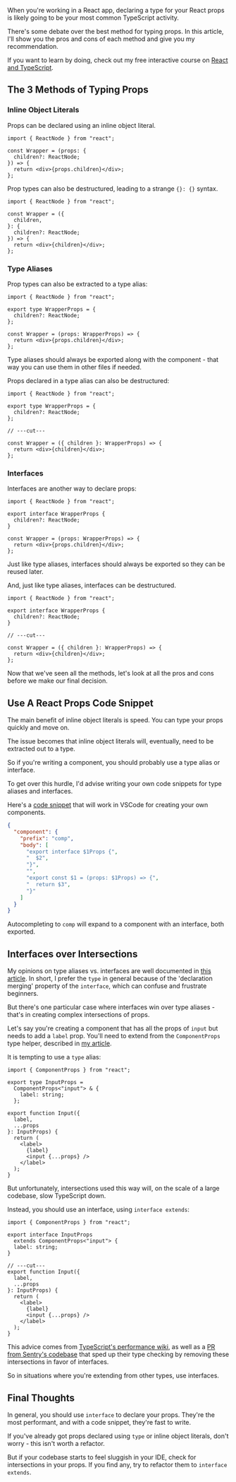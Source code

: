 When you're working in a React app, declaring a type for your React props is likely going to be your most common TypeScript activity.

There's some debate over the best method for typing props. In this article, I'll show you the pros and cons of each method and give you my recommendation.

If you want to learn by doing, check out my free interactive course on [React and TypeScript](/tutorials/react-with-typescript/components/ensure-props-are-present-and-defined).

## The 3 Methods of Typing Props

### Inline Object Literals

Props can be declared using an inline object literal.

```tsx twoslash
import { ReactNode } from "react";

const Wrapper = (props: {
  children?: ReactNode;
}) => {
  return <div>{props.children}</div>;
};
```

Prop types can also be destructured, leading to a strange `{}: {}` syntax.

```tsx twoslash
import { ReactNode } from "react";

const Wrapper = ({
  children,
}: {
  children?: ReactNode;
}) => {
  return <div>{children}</div>;
};
```

### Type Aliases

Prop types can also be extracted to a type alias:

```tsx twoslash
import { ReactNode } from "react";

export type WrapperProps = {
  children?: ReactNode;
};

const Wrapper = (props: WrapperProps) => {
  return <div>{props.children}</div>;
};
```

Type aliases should always be exported along with the component - that way you can use them in other files if needed.

Props declared in a type alias can also be destructured:

```tsx twoslash
import { ReactNode } from "react";

export type WrapperProps = {
  children?: ReactNode;
};

// ---cut---

const Wrapper = ({ children }: WrapperProps) => {
  return <div>{children}</div>;
};
```

### Interfaces

Interfaces are another way to declare props:

```tsx twoslash
import { ReactNode } from "react";

export interface WrapperProps {
  children?: ReactNode;
}

const Wrapper = (props: WrapperProps) => {
  return <div>{props.children}</div>;
};
```

Just like type aliases, interfaces should always be exported so they can be reused later.

And, just like type aliases, interfaces can be destructured.

```tsx twoslash
import { ReactNode } from "react";

export interface WrapperProps {
  children?: ReactNode;
}

// ---cut---

const Wrapper = ({ children }: WrapperProps) => {
  return <div>{children}</div>;
};
```

Now that we've seen all the methods, let's look at all the pros and cons before we make our final decision.

## Use A React Props Code Snippet

The main benefit of inline object literals is speed. You can type your props quickly and move on.

The issue becomes that inline object literals will, eventually, need to be extracted out to a type.

So if you're writing a component, you should probably use a type alias or interface.

To get over this hurdle, I'd advise writing your own code snippets for type aliases and interfaces.

Here's a [code snippet](https://code.visualstudio.com/docs/editor/userdefinedsnippets) that will work in VSCode for creating your own components.

```json
{
  "component": {
    "prefix": "comp",
    "body": [
      "export interface $1Props {",
      "  $2",
      "}",
      "",
      "export const $1 = (props: $1Props) => {",
      "  return $3",
      "}"
    ]
  }
}
```

Autocompleting to `comp` will expand to a component with an interface, both exported.

## Interfaces over Intersections

My opinions on type aliases vs. interfaces are well documented in [this article](https://www.totaltypescript.com/type-vs-interface-which-should-you-use). In short, I prefer the `type` in general because of the 'declaration merging' property of the `interface`, which can confuse and frustrate beginners.

But there's one particular case where interfaces win over type aliases - that's in creating complex intersections of props.

Let's say you're creating a component that has all the props of `input` but needs to add a `label` prop. You'll need to extend from the `ComponentProps` type helper, described in [my article](https://www.totaltypescript.com/react-component-props-type-helper).

It is tempting to use a `type` alias:

```tsx twoslash
import { ComponentProps } from "react";

export type InputProps =
  ComponentProps<"input"> & {
    label: string;
  };

export function Input({
  label,
  ...props
}: InputProps) {
  return (
    <label>
      {label}
      <input {...props} />
    </label>
  );
}
```

But unfortunately, intersections used this way will, on the scale of a large codebase, slow TypeScript down.

Instead, you should use an interface, using `interface extends`:

```tsx twoslash
import { ComponentProps } from "react";

export interface InputProps
  extends ComponentProps<"input"> {
  label: string;
}

// ---cut---
export function Input({
  label,
  ...props
}: InputProps) {
  return (
    <label>
      {label}
      <input {...props} />
    </label>
  );
}
```

This advice comes from [TypeScript's performance wiki](https://github.com/microsoft/TypeScript/wiki/Performance), as well as a [PR from Sentry's codebase](https://github.com/getsentry/sentry/pull/30847/files) that sped up their type checking by removing these intersections in favor of interfaces.

So in situations where you're extending from other types, use interfaces.

## Final Thoughts

In general, you should use `interface` to declare your props. They're the most performant, and with a code snippet, they're fast to write.

If you've already got props declared using `type` or inline object literals, don't worry - this isn't worth a refactor.

But if your codebase starts to feel sluggish in your IDE, check for intersections in your props. If you find any, try to refactor them to `interface extends`.
